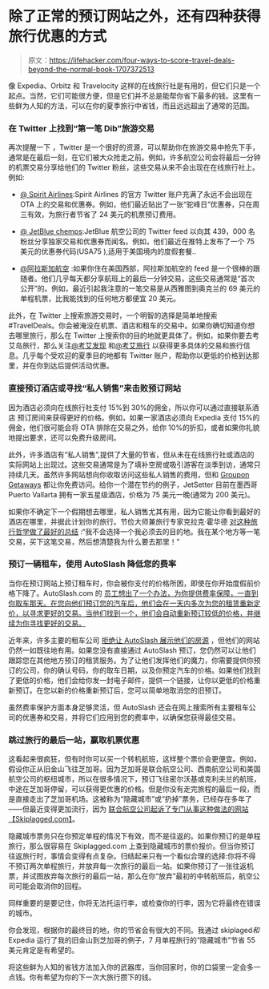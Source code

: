 # 除了正常的预订网站之外，还有四种获得旅行优惠的方式

> 原文：<https://lifehacker.com/four-ways-to-score-travel-deals-beyond-the-normal-book-1707372513>

像 Expedia、Orbitz 和 Travelocity 这样的在线旅行社是有用的，但它们只是一个起点。当然，它们可能很方便，但是它们并不总是能帮你省下最多的钱。这里有一些鲜为人知的方法，可以在你的夏季旅行中省钱，而且远远超出了通常的范围。



### **在 Twitter 上找到“第一笔 Dib”旅游交易**

再次提醒一下 ，Twitter 是一个很好的资源，可以帮助你在旅游交易中抢先下手，通常是在最后一刻，在它们被大众抢走之前。例如，许多航空公司会将最后一分钟的机票交易分享给他们的 Twitter 粉丝，这些交易从来不会出现在在线旅行社上。例如:

*   [@ Spirit Airlines](https://twitter.com/spiritairlines):Spirit Airlines 的官方 Twitter 账户充满了永远不会出现在 OTA 上的交易和优惠券。例如，他们最近贴出了一张“驼峰日”优惠券，只在周三有效，为旅行者节省了 24 美元的机票预订费用。

*   [@ JetBlue chemps](https://twitter.com/jetbluecheeps):JetBlue 航空公司的 Twitter feed 以向其 439，000 名粉丝分享独家交易和优惠券而闻名。例如，他们最近在推特上发布了一个 75 美元的优惠券代码(USA75 ),适用于美国境内的度假套餐..
*   [@阿拉斯加航空](https://twitter.com/AlaskaAir) :如果你住在美国西部，阿拉斯加航空的 feed 是一个很棒的跟随者。他们几乎每天都分享航班上的最后一分钟交易，这些交易通常是“首次公开”的。例如，最近引起我注意的一笔交易是从西雅图到奥克兰的 69 美元的单程机票，比我能找到的任何地方都便宜 20 美元。

此外，在 Twitter 上搜索旅游交易时，一个明智的选择是简单地搜索#TravelDeals。你会被淹没在机票、酒店和租车的交易中。如果你确切知道你想去哪里旅行，那么在 Twitter 上搜索你的目的地就更具体了。例如，如果你要去考艾岛旅行，那么关注[@考艾发现](https://twitter.com/KauaiDiscovery) 和[@考艾旅行](https://twitter.com/KauaiTravel) 以获得更多具体的交易和旅行信息。几乎每个受欢迎的夏季目的地都有 Twitter 账户，帮助你以更低的价格到达那里，并在你到达后提供活动优惠。

### **直接预订酒店或寻找“私人销售”来击败预订网站**

因为酒店必须向在线旅行社支付 15%到 30%的佣金，所以你可以通过直接联系酒店 预订房间来获得更好的价格。例如，如果一家酒店必须向 Expedia 支付 15%的佣金，他们很可能会将 OTA 排除在交易之外，给你 10%的折扣，或者如果你礼貌地提出要求，还可以免费升级房间。

此外，许多酒店有“私人销售”,提供了大量的节省，但从未在在线旅行社或酒店的实际网站上出现过。这些交易通常是为了填补空房或吸引游客在淡季到访，通常只持续几天。虽然许多网站想向你收取访问这些私人销售的费用，但和 [Groupon Getaways](https://www.groupon.com/getaways) 都让你免费访问。给你一个潜在节约的例子，JetSetter 目前在墨西哥 Puerto Vallarta 拥有一家五星级酒店，价格为 75 美元一晚(通常为 200 美元)。

如果你不确定下一个假期想去哪里，私人销售尤其有用，因为它能让你看到最好的酒店在哪里，并据此计划你的旅行。节俭大师兼旅行专家克拉克·霍华德 [对这种旅行哲学做了最好的总结](http://www.clarkhoward.com/1-rule-cheap-travel) :“我不会选择一个我必须去的目的地。我在某个地方等一笔交易，买下这笔交易，然后想清楚我为什么要去那里！”

### **预订一辆租车，使用 AutoSlash 降低您的费率**

当你在预订网站上预订租车时，你会被你支付的价格所困，即使在你开始度假前价格下降了。AutoSlash.com 的 [员工想出了一个办法，为你提供费率保障，一直到你取车那天。在您向他们预订您的汽车后，他们会在一天内多次为您的租赁重新定价，以寻求更好的交易。当他们找到一个，他们会自动重新预订较低的价格，并继续为你寻找更好的交易。](http://www.autoslash.com/)

近年来，许多主要的租车公司 [拒绝让 AutoSlash 展示他们的房源](http://viewfromthewing.boardingarea.com/2012/04/03/hertz-thrifty-and-dollar-pull-out-of-autoslash-but-the-site-is-still-just-as-useful-to-consumers/) ，但他们的网站仍然一如既往地有用。如果您没有直接通过 AutoSlash 预订，您仍然可以让他们跟踪您在其他地方预订的租赁服务。为了让他们发挥他们的魔力，你需要提供你预订的公司，你的确认号码，你的取车日期，以及你预定汽车的价格。如果他们找到了更低的价格，他们会给你发一封电子邮件，提供一个链接，让你以更低的价格重新预订。在您以新的价格重新预订后，您可以简单地取消您的旧预订。

虽然费率保护方面本身足够灵活，但 AutoSlash 还会在网上搜索所有主要租车公司的优惠券和交易，并将它们应用到您的费率中，以确保您获得最佳交易。

### **跳过旅行的最后一站，赢取机票优惠**

这看起来很疯狂，但有时你可以买一个转机航班，这样整个票价会更便宜。例如，假设你正从旧金山飞往芝加哥。因为芝加哥是联合航空公司、西南航空公司和美国航空公司的枢纽城市，所以在很多情况下，预订飞往密尔沃基或克利夫兰的航班，中途在芝加哥停留，可以获得更优惠的价格。但是你没有走完旅程的最后一段，而是直接走出了芝加哥机场。这被称为“隐藏城市”或“扔掉”票务，已经存在多年了——但最近变得更加流行，因为 [联合航空公司起诉了专门从事这种做法的网站](http://money.cnn.com/2014/12/29/news/united-orbitz-sue-skiplagged-22/)[【Skiplagged.com】](https://skiplagged.com/)。

隐藏城市票务只在你预定单程的情况下有效，而不是往返的。如果你预订的是单程旅行，那么很容易在 Skiplagged.com 上查到隐藏城市的票价报价。但当你预订往返旅行时，事情会变得有点复杂。归结起来只有一个看似合理的选择:你将不得不预订两次单程旅行，并放弃每一次旅行的最后一站。如果你预订了一张往返机票，并试图放弃每次旅行的最后一站，那么在你“放弃”最初的中转航班后，航空公司可能会取消你的回程。

同样重要的是要记住，你将无法托运行李，或检查你的行李，因为它将最终在错误的城市。

你会发现，根据你的最终目的地，你的节省会有很大的不同。我通过 skiplaged*和* Expedia 运行了我的旧金山到芝加哥的例子，7 月单程旅行的“隐藏城市”节省 55 美元肯定是有希望的。

将这些鲜为人知的省钱方法加入你的武器库，当你回家时，你的口袋里一定会多一点钱。你有希望为你的下一次大旅行攒下的钱。